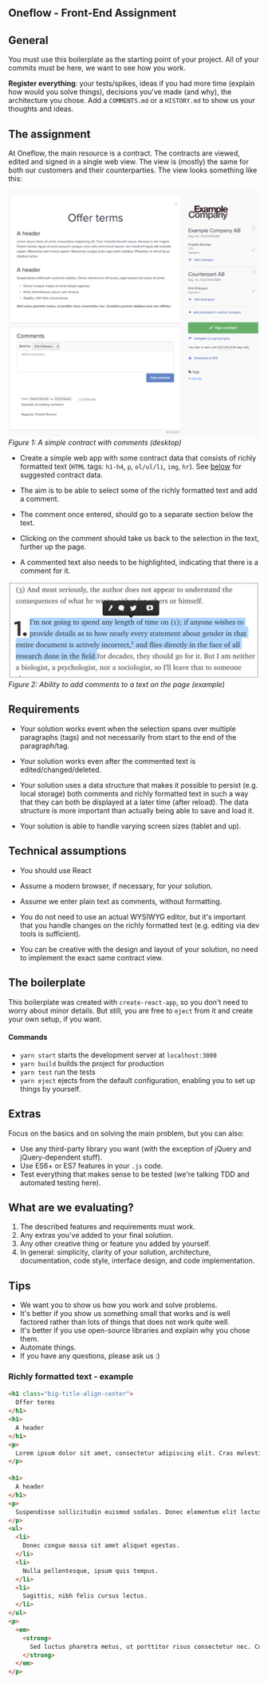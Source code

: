 Oneflow - Front-End Assignment
------------------------------

## General

You must use this boilerplate as the starting point of your project. All of your commits must be here, we want to see how you work.

**Register everything**: your tests/spikes, ideas if you had more time (explain how would you solve things), decisions you've made (and why), the architecture you chose. Add a `COMMENTS.md` or a `HISTORY.md` to show us your thoughts and ideas.

## The assignment

At Oneflow, the main resource is a contract. The contracts are viewed, edited and signed in a single web view. The view is (mostly) the same for both our customers and their counterparties. The view looks something like this:

![Contract View](contract-view.png)
*Figure 1: A simple contract with comments (desktop)*

- Create a simple web app with some contract data that consists of richly formatted text (`HTML` tags: `h1-h4`, `p`, `ol/ul/li`, `img`, `hr`). See [below](#rtf-example) for suggested contract data. 

- The aim is to be able to select some of the richly formatted text and add a comment. 

- The comment once entered, should go to a separate section below the text.

- Clicking on the comment should take us back to the selection in the text, further up the page.

- A commented text also needs to be highlighted, indicating that there is a comment for it.

![Comment example](comment-example.png)
*Figure 2: Ability to add comments to a text on the page (example)*

## Requirements

- Your solution works event when the selection spans over multiple paragraphs (tags) and not necessarily from start to the end of the paragraph/tag.

- Your solution works even after the commented text is edited/changed/deleted.

- Your solution uses a data structure that makes it possible to persist (e.g. local storage) both comments and richly formatted text in such a way that they can both be displayed at a later time (after reload). The data structure is more important than actually being able to save and load it.

- Your solution is able to handle varying screen sizes (tablet and up).

## Technical assumptions

- You should use React

- Assume a modern browser, if necessary, for your solution.

- Assume we enter plain text as comments, without formatting.

- You do not need to use an actual WYSIWYG editor, but it's important that you handle changes on the richly formatted text (e.g. editing via dev tools is sufficient).

- You can be creative with the design and layout of your solution, no need to implement the exact same contract view.

## The boilerplate

This boilerplate was created with `create-react-app`, so you don't need to worry about minor details. But still, you are free to `eject` from it and create your own setup, if you want.

#### Commands

- `yarn start` starts the development server at `localhost:3000`
- `yarn build` builds the project for production
- `yarn test` run the tests
- `yarn eject` ejects from the default configuration, enabling you to set up things by yourself.

## Extras

Focus on the basics and on solving the main problem, but you can also:

- Use any third-party library you want (with the exception of jQuery and jQuery-dependent stuff).
- Use ES6+ or ES7 features in your `.js` code.
- Test everything that makes sense to be tested (we're talking TDD and automated testing here).

## What are we evaluating?

1. The described features and requirements must work.
2. Any extras you've added to your final solution.
3. Any other creative thing or feature you added by yourself.
4. In general: simplicity, clarity of your solution, architecture, documentation, code style, interface design, and code implementation.

## Tips

- We want you to show us how you work and solve problems.
- It's better if you show us something small that works and is well factored rather than lots of things that does not work quite well.
- It's better if you use open-source libraries and explain why you chose them.
- Automate things.
- If you have any questions, please ask us :)

### Richly formatted text - example <a id="rtf-example"></a>

```html
<h1 class="big-title-align-center">
  Offer terms
</h1>
<h1>
  A header
</h1>
<p>
  Lorem ipsum dolor sit amet, consectetur adipiscing elit. Cras molestie blandit cursus. Aenean in nisi magna. Nullam lacinia, ligula sit amet posuere congue, eros odio elementum ipsum, non hendrerit ligula elit molestie sapien. Maecenas sed viverra sapien. Maecenas congue justo eget porta dapibus. Phasellus at nisl at lacus dapibus luctus.
</p>

<h1>
  A header
</h1>
<p>
  Suspendisse sollicitudin euismod sodales. Donec elementum elit lectus, eget laoreet est varius sit amet.
</p>
<ul>
  <li>
    Donec congue massa sit amet aliquet egestas.
  </li>
  <li>
    Nulla pellentesque, ipsum quis tempus.
  </li>
  <li>
    Sagittis, nibh felis cursus lectus.
  </li>
</ul>
<p>
  <em>
    <strong>
      Sed luctus pharetra metus, ut porttitor risus consectetur nec. Curabitur pulvinar dapibus eros nec efficitur.
    </strong>
  </em>
</p>
```